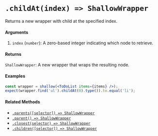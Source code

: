 # `.childAt(index) => ShallowWrapper`

Returns a new wrapper with child at the specified index.

#### Arguments

1. `index` (`number`): A zero-based integer indicating which node to retrieve.


#### Returns

`ShallowWrapper`: A new wrapper that wraps the resulting node.



#### Examples

```jsx
const wrapper = shallow(<ToDoList items={items} />);
expect(wrapper.find('ul').childAt(0).type()).to.equal('li');
```

#### Related Methods

- [`.parents([selector]) => ShallowWrapper`](parents.md)
- [`.parent() => ShallowWrapper`](parent.md)
- [`.closest(selector) => ShallowWrapper`](closest.md)
- [`.children([selector]) => ShallowWrapper`](children.md)
